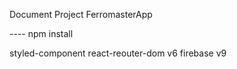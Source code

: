 Document Project FerromasterApp

---- npm install

styled-component
react-reouter-dom v6
firebase v9
